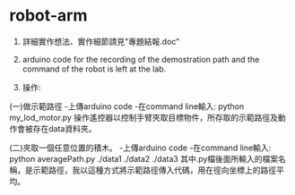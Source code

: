 # robot-arm
1. 詳細實作想法、實作細節請見"專題結報.doc"

2. arduino code for the recording of the demostration path and the command of the robot is left at the lab.

3. 操作:

(一)做示範路徑
-上傳arduino code
-在command line輸入: python my_lod_motor.py
操作遙控器以控制手臂夾取目標物件，所存取的示範路徑及動作會被存在data資料夾。

(二)夾取一個任意位置的積木。
-上傳arduino code
-在command line輸入: python averagePath.py ./data1 ./data2 ./data3
其中.py檔後面所輸入的檔案名稱，是示範路徑，我以這種方式將示範路徑傳入代碼，用在徑向坐標上的路徑平均。
